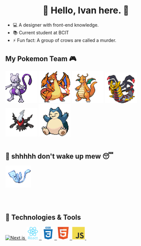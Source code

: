 <h1 align="center"> 🐣 Hello, Ivan here. 👻</h2>
    
- 💻 A designer with front-end knowledge.
- 📚 Current student at BCIT
- ⚡ Fun fact: A group of crows are called a murder. 
<h2>My Pokemon Team 🎮</h2>
<div>
<img src='mewtwo.gif' width="100"/>
<img src='charzard.gif' width="100"/>
<img src='dragonite.gif' width="100"/>
<img src='giratina.gif' width="100"/>
<img src='darkrai.gif' width="100"/>
<img src='snorlax.gif' width="100"/>
<br><br>
<h2>🤫 shhhhh don't wake up mew 😴 </h2> <img src='mew2.gif' width="80"/>
<div>
  
  <br><br>

<h2>🔨 Technologies & Tools</h2>
<div>
<a href="https://github.com/search?l=JavaScript&q=user%3Aitong6+language%3Anhtml&type=Repositories"><img alt="Next.js" src="https://img.shields.io/badge/Next-black?style=for-the-badge&logo=next.js&logoColor=white" title="Next" alt="Next" width="80" height="40"/>
  <a href="https://github.com/search?l=JavaScript&q=user%3Aitong6+language%3Anhtml&type=Repositories"><img src="https://github.com/devicons/devicon/blob/master/icons/react/react-original-wordmark.svg" title="React" alt="React" width="40" height="40"/>&nbsp;
  <a href="https://github.com/search?l=CSS&q=user%3Aitong6+language%3Anhtml&type=Repositories"><img src="https://github.com/devicons/devicon/blob/master/icons/css3/css3-plain-wordmark.svg"  title="CSS3" alt="CSS" width="40" height="40"/>&nbsp;
    <a href="https://github.com/search?l=HTML&q=user%3Aitong6+language%3Anhtml&type=Repositories"><img src="https://github.com/devicons/devicon/blob/master/icons/html5/html5-original.svg" title="HTML5" alt="HTML" width="40" height="40"/>&nbsp;
      <a href="https://github.com/search?l=JavaScript&q=user%3Aitong6+language%3Anhtml&type=Repositories"><img src="https://github.com/devicons/devicon/blob/master/icons/javascript/javascript-original.svg" title="JavaScript" alt="JavaScript" width="40" height="40"/>&nbsp;
</div>



<!--
**MonikaSzucs/MonikaSzucs** is a ✨ _special_ ✨ repository because its README.md (this file) appears on your GitHub profile.

Here are some ideas to get you started:

- 🔭 I’m currently working on ...
- 🌱 I’m currently learning ...
- 👯 I’m looking to collaborate on ...
- 🤔 I’m looking for help with ...
- 💬 Ask me about ...
- 📫 How to reach me: ...
- 😄 Pronouns: ...
- ⚡ Fun fact: ...
-->

<!-- # Heading 1

[video test](https://www.youtube.com/watch?v=uSvAvCE9ztc) -->